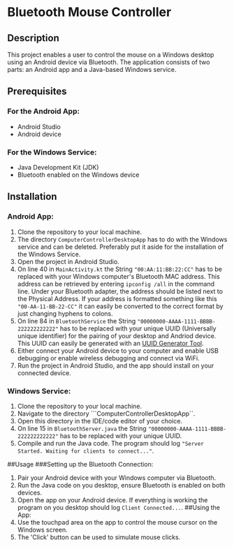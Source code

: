 # Bluetooth Mouse Controller

## Description
This project enables a user to control the mouse on a Windows desktop using an Android device via Bluetooth. The application consists of two parts: an Android app and a Java-based Windows service.

## Prerequisites
### For the Android App:
- Android Studio
- Android device

### For the Windows Service:
- Java Development Kit (JDK)
- Bluetooth enabled on the Windows device

## Installation
### Android App:
1. Clone the repository to your local machine.
2. The directory ```ComputerControllerDesktopApp``` has to do with the Windows service and can be deleted. Preferably put it aside for the installation of the Windows Service.  
3. Open the project in Android Studio.
4. On line 40 in ```MainActivity.kt``` the String ```"00:AA:11:BB:22:CC"``` has to be replaced with your Windows computer's Bluetooth MAC address. This address can be retrieved by entering ```ipconfig /all``` in the command line. Under your Bluetooth adapter, the address should be listed next to the Physical Address. If your address is formatted something like this ```"00-AA-11-BB-22-CC"``` it can easily be converted to the correct format by just changing hyphens to colons.
5. On line 84 in ```BluetoothService``` the String ```"00000000-AAAA-1111-BBBB-222222222222"``` has to be replaced with your unique UUID (Universally unique identifier) for the pairing of your desktop and Andriod device. This UUID can easily be generated with an [UUID Generator Tool](https://www.uuidgenerator.net/).
6. Either connect your Android device to your computer and enable USB debugging or enable wireless debugging and connect via WiFi.
7. Run the project in Android Studio, and the app should install on your connected device.

### Windows Service:
1. Clone the repository to your local machine.
2. Navigate to the directory ```ComputerControllerDesktopApp``.
3. Open this directory in the IDE/code editor of your choice.
4. On line 15 in ```BluetoothServer.java``` the String ```"00000000-AAAA-1111-BBBB-222222222222"``` has to be replaced with your unique UUID.
5. Compile and run the Java code. The program should log ``` "Server Started. Waiting for clients to connect..." ```.
   
##Usage
###Setting up the Bluetooth Connection:
1. Pair your Android device with your Windows computer via Bluetooth.
2. Run the Java code on you desktop, ensure Bluetooth is enabled on both devices.
3. Open the app on your Android device. If everything is working the program on you desktop should log ```Client Connected...```.
##Using the App:
1. Use the touchpad area on the app to control the mouse cursor on the Windows screen.
2. The 'Click' button can be used to simulate mouse clicks.

